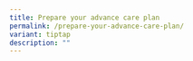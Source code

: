 ```yaml
---
title: Prepare your advance care plan
permalink: /prepare-your-advance-care-plan/
variant: tiptap
description: ""
---
```


